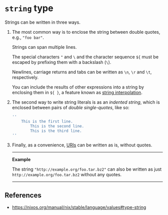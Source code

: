 # `string` type

Strings can be written in three ways.

1. The most common way is to enclose the string between double quotes, e.g., `"foo bar"`.
   
   Strings can span multiple lines.
   
   The special characters `"` and `\` and the character sequence `${` must be escaped by prefixing them with a backslash (`\`).
   
   Newlines, carriage returns and tabs can be written as `\n`, `\r` and `\t`, respectively.
   
   You can include the results of other expressions into a string by enclosing them in `${ }`, a feature known as [string interpolation](programming/languages/nix/string-interpolation).

2. The second way to write string literals is as an _indented string_, which is enclosed between pairs of _double single-quotes_, like so:
   
   ```nix
   ''
	   This is the first line.
		   This is the second line.
		   This is the third line.
   ''
   ```

3. Finally, as a convenience, [URIs](uri/uri) can be written as is, without quotes.

    ---
    
    **Example**
    
    The string `"http://example.org/foo.tar.bz2"` can also be written as just `http://example.org/foo.tar.bz2` without any quotes.
    
    ---

## References

- https://nixos.org/manual/nix/stable/language/values#type-string